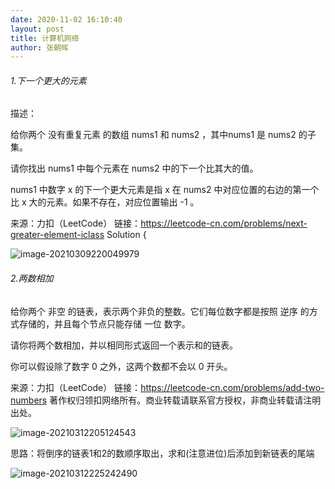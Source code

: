 ```yaml
---
date: 2020-11-02 16:10:40
layout: post
title: 计算机网络
author: 张朝晖
---
```




###### 1.下一个更大的元素

描述：

  给你两个 没有重复元素 的数组 nums1 和 nums2 ，其中nums1 是 nums2 的子集。

请你找出 nums1 中每个元素在 nums2 中的下一个比其大的值。

nums1 中数字 x 的下一个更大元素是指 x 在 nums2 中对应位置的右边的第一个比 x 大的元素。如果不存在，对应位置输出 -1 。

来源：力扣（LeetCode）
链接：https://leetcode-cn.com/problems/next-greater-element-iclass Solution {

  

![image-20210309220049979](C:\Users\zhaohuizhang\AppData\Roaming\Typora\typora-user-images\image-20210309220049979.png)

######  2.两数相加

给你两个 非空 的链表，表示两个非负的整数。它们每位数字都是按照 逆序 的方式存储的，并且每个节点只能存储 一位 数字。

请你将两个数相加，并以相同形式返回一个表示和的链表。

你可以假设除了数字 0 之外，这两个数都不会以 0 开头。

来源：力扣（LeetCode）
链接：https://leetcode-cn.com/problems/add-two-numbers
著作权归领扣网络所有。商业转载请联系官方授权，非商业转载请注明出处。

![image-20210312205124543](C:\Users\zhaohuizhang\AppData\Roaming\Typora\typora-user-images\image-20210312205124543.png)

思路：将倒序的链表1和2的数顺序取出，求和(注意进位)后添加到新链表的尾端

![image-20210312225242490](C:\Users\zhaohuizhang\AppData\Roaming\Typora\typora-user-images\image-20210312225242490.png)